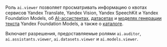 Роль `ai.viewer` позволяет просматривать информацию о квотах сервисов Yandex Translate, Yandex Vision, Yandex SpeechKit и Yandex Foundation Models, об [AI-ассистентах](../../ai-studio/concepts/assistant/index.md), [датасетах](../../ai-studio/dataset/api-ref/grpc/index.md) и [моделях генерации текста](../../ai-studio/concepts/generation/models.md) Yandex Foundation Models, а также о [каталоге](../../resource-manager/concepts/resources-hierarchy.md#folder).

Включает разрешения, предоставляемые ролями `ai.auditor`, `ai.assistants.viewer`, `ai.datasets.viewer` и `ai.models.viewer`.
